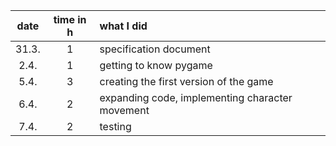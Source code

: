 | date  | time in h | what I did |  
| :----: | :----:     | :----  |
| 31.3. | 1         | specification document |
| 2.4.  | 1         | getting to know pygame |
| 5.4.  | 3         | creating the first version of the game |
| 6.4.  | 2         | expanding code, implementing character movement |
| 7.4.  | 2         | testing  |
